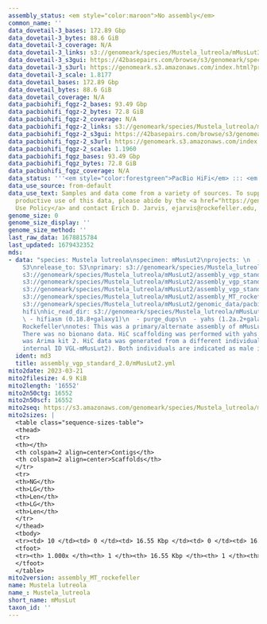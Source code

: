 ```yaml
---
assembly_status: <em style="color:maroon">No assembly</em>
common_name: ''
data_dovetail-3_bases: 172.89 Gbp
data_dovetail-3_bytes: 88.6 GiB
data_dovetail-3_coverage: N/A
data_dovetail-3_links: s3://genomeark/species/Mustela_lutreola/mMusLut3/genomic_data/dovetail/<br>
data_dovetail-3_s3gui: https://42basepairs.com/browse/s3/genomeark/species/Mustela_lutreola/mMusLut3/genomic_data/dovetail/
data_dovetail-3_s3url: https://genomeark.s3.amazonaws.com/index.html?prefix=species/Mustela_lutreola/mMusLut3/genomic_data/dovetail/
data_dovetail-3_scale: 1.8177
data_dovetail_bases: 172.89 Gbp
data_dovetail_bytes: 88.6 GiB
data_dovetail_coverage: N/A
data_pacbiohifi_fqgz-2_bases: 93.49 Gbp
data_pacbiohifi_fqgz-2_bytes: 72.8 GiB
data_pacbiohifi_fqgz-2_coverage: N/A
data_pacbiohifi_fqgz-2_links: s3://genomeark/species/Mustela_lutreola/mMusLut2/genomic_data/pacbio_hifi/<br>
data_pacbiohifi_fqgz-2_s3gui: https://42basepairs.com/browse/s3/genomeark/species/Mustela_lutreola/mMusLut2/genomic_data/pacbio_hifi/
data_pacbiohifi_fqgz-2_s3url: https://genomeark.s3.amazonaws.com/index.html?prefix=species/Mustela_lutreola/mMusLut2/genomic_data/pacbio_hifi/
data_pacbiohifi_fqgz-2_scale: 1.1960
data_pacbiohifi_fqgz_bases: 93.49 Gbp
data_pacbiohifi_fqgz_bytes: 72.8 GiB
data_pacbiohifi_fqgz_coverage: N/A
data_status: '''<em style="color:forestgreen">PacBio HiFi</em> ::: <em style="color:forestgreen">Dovetail</em>'''
data_use_source: from-default
data_use_text: Samples and data come from a variety of sources. To support fair and
  productive use of this data, please abide by the <a href="https://genome10k.soe.ucsc.edu/data-use-policies/">Data
  Use Policy</a> and contact Erich D. Jarvis, ejarvis@rockefeller.edu, with any questions.
genome_size: 0
genome_size_display: ''
genome_size_method: ''
last_raw_data: 1678815784
last_updated: 1679432352
mds:
- data: "species: Mustela lutreola\nspecimen: mMusLut2\nprojects: \n  - vgp\ndata_location:
    S3\nrelease_to: S3\nprimary: s3://genomeark/species/Mustela_lutreola/mMusLut2/assembly_vgp_standard_2.0/mMusLut2.standard.pri.20230320.fasta.gz\nhaplotigs:
    s3://genomeark/species/Mustela_lutreola/mMusLut2/assembly_vgp_standard_2.0/mMusLut2.standard.alt.20230320.fasta.gz\npretext:
    s3://genomeark/species/Mustela_lutreola/mMusLut2/assembly_vgp_standard_2.0/evaluation/pri/pretext/mMusLut2_pri__s2.heatmap.pretext\nkmer_spectra_img:
    s3://genomeark/species/Mustela_lutreola/mMusLut2/assembly_vgp_standard_2.0/evaluation/merqury/mMusLut2_png/\nmito:
    s3://genomeark/species/Mustela_lutreola/mMusLut2/assembly_MT_rockefeller/mMusLut2.MT.20230321.fasta.gz\npacbio_read_dir:
    s3://genomeark/species/Mustela_lutreola/mMusLut2/genomic_data/pacbio_hifi/\npacbio_read_type:
    hifi\nhic_read_dir: s3://genomeark/species/Mustela_lutreola/mMusLut3/genomic_data/dovetail/\npipeline:\n
    \ - hifiasm (0.18.8+galaxy1)\n  - purge_dups\n  - yahs (1.2a.2+galaxy0)\nassembled_by_group:
    Rockefeller\nnotes: This was a primary/alternate assembly of mMusLut2 (VGL-mMusLut1).
    There was no bionano data. HiC scaffolding was performed with yahs. The HiC prep
    was Arima kit 2. HiC data was generated from a different individual (ToLID: mMusLut3,
    internal ID VGL-mMusLut2). Both individuals are indicated as male in the metadata. "
  ident: md3
  title: assembly_vgp_standard_2.0/mMusLut2.yml
mito2date: 2023-03-21
mito2filesize: 4.9 KiB
mito2length: '16552'
mito2n50ctg: 16552
mito2n50scf: 16552
mito2seq: https://s3.amazonaws.com/genomeark/species/Mustela_lutreola/mMusLut2/assembly_MT_rockefeller/mMusLut2.MT.20230321.fasta.gz
mito2sizes: |
  <table class="sequence-sizes-table">
  <thead>
  <tr>
  <th></th>
  <th colspan=2 align=center>Contigs</th>
  <th colspan=2 align=center>Scaffolds</th>
  </tr>
  <tr>
  <th>NG</th>
  <th>LG</th>
  <th>Len</th>
  <th>LG</th>
  <th>Len</th>
  </tr>
  </thead>
  <tbody>
  <tr><td> 10 </td><td> 0 </td><td> 16.55 Kbp </td><td> 0 </td><td> 16.55 Kbp </td></tr><tr><td> 20 </td><td> 0 </td><td> 16.55 Kbp </td><td> 0 </td><td> 16.55 Kbp </td></tr><tr><td> 30 </td><td> 0 </td><td> 16.55 Kbp </td><td> 0 </td><td> 16.55 Kbp </td></tr><tr><td> 40 </td><td> 0 </td><td> 16.55 Kbp </td><td> 0 </td><td> 16.55 Kbp </td></tr><tr style="background-color:#cccccc;"><td> 50 </td><td> 0 </td><td style="background-color:#ff8888;"> 16.55 Kbp </td><td> 0 </td><td style="background-color:#ff8888;"> 16.55 Kbp </td></tr><tr><td> 60 </td><td> 0 </td><td> 16.55 Kbp </td><td> 0 </td><td> 16.55 Kbp </td></tr><tr><td> 70 </td><td> 0 </td><td> 16.55 Kbp </td><td> 0 </td><td> 16.55 Kbp </td></tr><tr><td> 80 </td><td> 0 </td><td> 16.55 Kbp </td><td> 0 </td><td> 16.55 Kbp </td></tr><tr><td> 90 </td><td> 0 </td><td> 16.55 Kbp </td><td> 0 </td><td> 16.55 Kbp </td></tr><tr><td> 100 </td><td> 0 </td><td> 16.55 Kbp </td><td> 0 </td><td> 16.55 Kbp </td></tr></tbody>
  <tfoot>
  <tr><th> 1.000x </th><th> 1 </th><th> 16.55 Kbp </th><th> 1 </th><th> 16.55 Kbp </th></tr>
  </tfoot>
  </table>
mito2version: assembly_MT_rockefeller
name: Mustela lutreola
name_: Mustela_lutreola
short_name: mMusLut
taxon_id: ''
---
```

